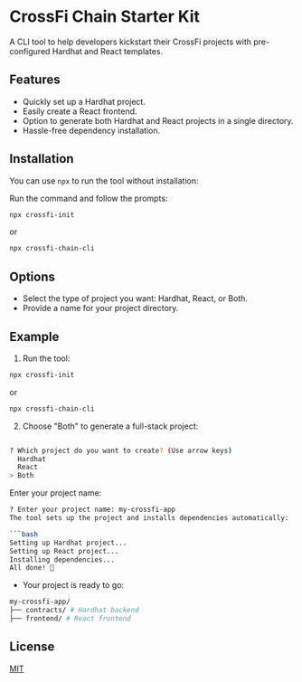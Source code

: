 # CrossFi Chain Starter Kit

A CLI tool to help developers kickstart their CrossFi projects with pre-configured Hardhat and React templates.

## Features

- Quickly set up a Hardhat project.
- Easily create a React frontend.
- Option to generate both Hardhat and React projects in a single directory.
- Hassle-free dependency installation.

## Installation

You can use `npx` to run the tool without installation:

Run the command and follow the prompts:

```bash
npx crossfi-init
```

or

```bash
npx crossfi-chain-cli
```

## Options

- Select the type of project you want: Hardhat, React, or Both.
- Provide a name for your project directory.

## Example

1. Run the tool:

```bash
npx crossfi-init
```

or

```bash
npx crossfi-chain-cli
```

2. Choose "Both" to generate a full-stack project:

```bash

? Which project do you want to create? (Use arrow keys)
  Hardhat
  React
> Both
```

Enter your project name:

````bash
? Enter your project name: my-crossfi-app
The tool sets up the project and installs dependencies automatically:

```bash
Setting up Hardhat project...
Setting up React project...
Installing dependencies...
All done! 🚀
````

- Your project is ready to go:

```bash
my-crossfi-app/
├── contracts/ # Hardhat backend
├── frontend/ # React frontend
```

## License

[MIT](https://github.com/CrossFi-Africa-Ecosystem/crossfi-africa/blob/main/LICENSE)
